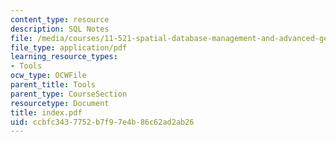 ```yaml
---
content_type: resource
description: SQL Notes
file: /media/courses/11-521-spatial-database-management-and-advanced-geographic-information-systems-spring-2003/ccbfc3437752b7f97e4b86c62ad2ab26_index.pdf
file_type: application/pdf
learning_resource_types:
- Tools
ocw_type: OCWFile
parent_title: Tools
parent_type: CourseSection
resourcetype: Document
title: index.pdf
uid: ccbfc343-7752-b7f9-7e4b-86c62ad2ab26
---
```

